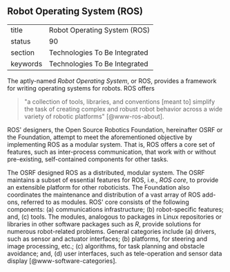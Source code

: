 ## Robot Operating System (ROS)


|          |                               |
| -------- | ----------------------------- |
| title    | Robot Operating System (ROS)  | 
| status   | 90                            |
| section  | Technologies To Be Integrated |
| keywords | Technologies To Be Integrated |



The aptly-named *Robot Operating System*, or ROS, provides a framework
for writing operating systems for robots.  ROS offers

> "a collection of tools, libraries, and conventions [meant to]
> simplify the task of creating complex and robust robot behavior
> across a wide variety of robotic platforms" [@www-ros-about].

ROS' designers, the Open
Source Robotics Foundation, hereinafter OSRF or the Foundation,
attempt to meet the aforementioned objective by implementing ROS as a
modular system.  That is, ROS offers a core set of features, such as
inter-process communication, that work with or without pre-existing,
self-contained components for other tasks.

The OSRF designed ROS as a distributed, modular system.  The OSRF
maintains a subset of essential features for ROS, i.e., *ROS core*, to
provide an extensible platform for other roboticists.  The Foundation
also coordinates the maintenance and distribution of a vast array of
ROS add-ons, referred to as modules.  ROS' core consists of the
following components: (a) communications infrastructure; (b)
robot-specific features; and, (c) tools.  The modules, analogous to
packages in Linux repositories or libraries in other software packages
such as *R*, provide solutions for numerous robot-related problems.
General categories include (a) drivers, such as sensor and actuator
interfaces; (b) platforms, for steering and image processing, etc.;
(c) algorithms, for task planning and obstacle avoidance; and, (d)
user interfaces, such as tele-operation and sensor data
display [@www-software-categories].


